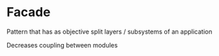 # Facade

Pattern that has as objective split layers / subsystems of an application

Decreases coupling between modules
